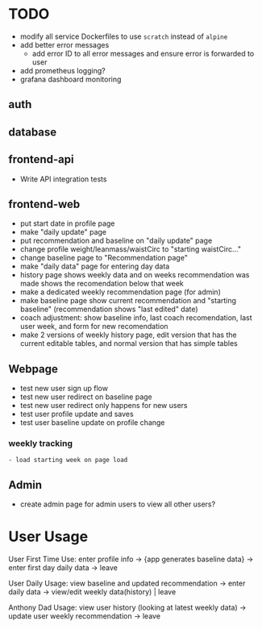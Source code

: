 # TODO

- modify all service Dockerfiles to use `scratch` instead of `alpine`
- add better error messages
    - add error ID to all error messages and ensure error is forwarded to user
- add prometheus logging?
- grafana dashboard monitoring


## auth


## database


## frontend-api
- Write API integration tests

## frontend-web
- put start date in profile page
- make "daily update" page
- put recommendation and baseline on "daily update" page
- change profile weight/leanmass/waistCirc to "starting waistCirc..."
- change baseline page to "Recommendation page" 
- make "daily data" page for entering day data
- history page shows weekly data and on weeks  recommendation was made shows the recomendation below that week
- make a dedicated weekly recommendation page (for admin)
- make baseline page show current recommendation and "starting baseline" (recommendation shows "last edited" date)
- coach adjustment: show baseline info, last coach recomendation, last user week, and form for new recomendation
- make 2 versions of weekly history page, edit version that has the current editable tables, and normal version that has simple tables
## Webpage
- test new user sign up flow
- test new user redirect on baseline page
- test new user redirect only happens for new users
- test user profile update and saves
- test user baseline update on profile change
### weekly tracking
    - load starting week on page load

## Admin
- create admin page for admin users to view all other users?



# User Usage
User First Time Use:
enter profile info -> {app generates baseline data} -> enter first day daily data -> leave

User Daily Usage:
view baseline and updated recommendation -> enter daily data -> view/edit weekly data(history) | leave

Anthony Dad Usage:
view user history (looking at latest weekly data) -> update user weekly recommendation -> leave
